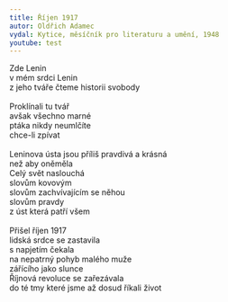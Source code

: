 ```yaml
---
title: Říjen 1917
autor: Oldřich Adamec
vydal: Kytice, měsíčník pro literaturu a umění, 1948
youtube: test
---
```

Zde Lenin  \
v mém srdci Lenin  \
z jeho tváře čteme historii svobody\
\
Proklínali tu tvář  \
avšak všechno marné  \
ptáka nikdy neumlčíte  \
chce-li zpívat\
\
Leninova ústa jsou příliš pravdivá a krásná  \
než aby oněměla  \
Celý svět naslouchá  \
slovům kovovým  \
slovům zachvívajícím se něhou  \
slovům pravdy  \
z úst která patří všem  \
\
Přišel říjen 1917  \
lidská srdce se zastavila  \
s napjetím čekala  \
na nepatrný pohyb malého muže  \
zářícího jako slunce  \
Říjnová revoluce se zařezávala  \
do té tmy které jsme až dosud říkali život